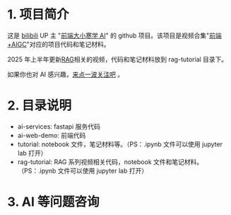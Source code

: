 # 1. 项目简介

这是 [bilibili](https://www.bilibili.com/) UP 主 "[前端大小寒学 AI](https://space.bilibili.com/189613928)" 的 github 项目。该项目是视频合集"[前端+AIGC](https://space.bilibili.com/189613928/lists/2471195?type=season)"对应的项目代码和笔记材料。

2025 年上半年更新[RAG](https://space.bilibili.com/189613928/lists/4438425?type=season)相关的视频，代码和笔记材料放到 rag-tutorial 目录下。

如果你也对 AI 感兴趣，[来点一波关注吧](https://space.bilibili.com/189613928) 。

# 2. 目录说明

- ai-services: fastapi 服务代码
- ai-web-demo: 前端代码
- tutorial: notebook 文件，笔记材料等。（PS：.ipynb 文件可以使用 jupyter lab 打开）
- rag-tutorial: RAG 系列视频相关代码，notebook 文件和笔记材料。（PS：.ipynb 文件可以使用 jupyter lab 打开）

# 3. AI 等问题咨询

